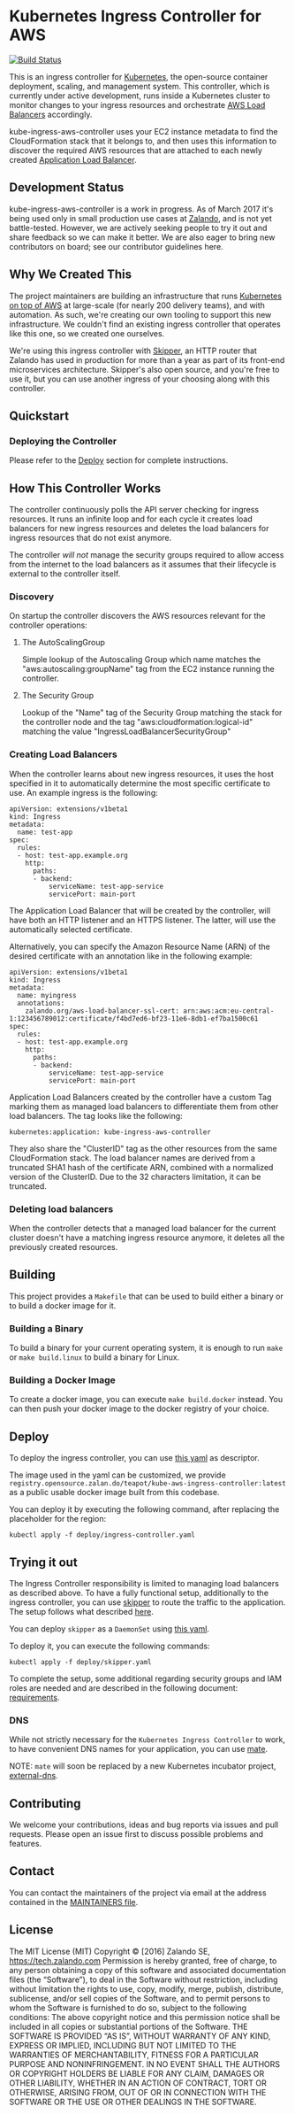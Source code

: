 # Kubernetes Ingress Controller for AWS

[![Build Status](https://travis-ci.org/zalando-incubator/kube-ingress-aws-controller.svg?branch=master)](https://travis-ci.org/zalando-incubator/kube-ingress-aws-controller)

This is an ingress controller for [Kubernetes](http://kubernetes.io/), the open-source container deployment, scaling, and management system. This controller, which is currently under active development, runs inside a Kubernetes cluster to monitor changes to your ingress resources and orchestrate [AWS Load Balancers](https://aws.amazon.com/elasticloadbalancing/) accordingly.

kube-ingress-aws-controller uses your EC2 instance metadata to find the CloudFormation stack that it belongs to, and then uses this information to discover the required AWS resources that are attached to each newly created [Application Load Balancer](https://aws.amazon.com/elasticloadbalancing/applicationloadbalancer/).

## Development Status

kube-ingress-aws-controller is a work in progress. As of March 2017 it's being used only in small production use cases at [Zalando](https://tech.zalando.com/), and is not yet battle-tested. However, we are actively seeking people to try it out and share feedback so we can make it better. We are also eager to bring new contributors on board; see our contributor guidelines here.

## Why We Created This

The project maintainers are building an infrastructure that runs [Kubernetes on top of AWS](https://github.com/zalando-incubator/kubernetes-on-aws) at large-scale (for nearly 200 delivery teams), and with automation. As such, we're creating our own tooling to support this new infrastructure. We couldn't find an existing ingress controller that operates like this one, so we created one ourselves.

We're using this ingress controller with [Skipper](http://github.com/zalando/skipper), an HTTP router that Zalando has used in production for more than a year as part of its front-end microservices architecture. Skipper's also open source, and you're free to use it, but you can use another ingress of your choosing along with this controller.

## Quickstart

### Deploying the Controller
Please refer to the [Deploy](#deploy) section for complete instructions.

## How This Controller Works

The controller continuously polls the API server checking for ingress resources. It runs an infinite loop and for each cycle it creates load balancers for new
ingress resources and deletes the load balancers for ingress resources that do not exist anymore.

The controller *will not* manage the security groups required to allow access from the internet to the load balancers as it assumes that their lifecycle is external to the controller itself.

### Discovery

On startup the controller discovers the AWS resources relevant for the controller operations:

1. The AutoScalingGroup

    Simple lookup of the Autoscaling Group which name matches the "aws:autoscaling:groupName" tag from the EC2 instance running the
    controller.

2. The Security Group

    Lookup of the "Name" tag of the Security Group matching the stack for the controller node and the tag "aws:cloudformation:logical-id"
    matching the value "IngressLoadBalancerSecurityGroup"

### Creating Load Balancers

When the controller learns about new ingress resources, it uses the host specified in it to automatically determine the most specific certificate to use.
An example ingress is the following:

```
apiVersion: extensions/v1beta1
kind: Ingress
metadata:
  name: test-app
spec:
  rules:
  - host: test-app.example.org
    http:
      paths:
      - backend:
          serviceName: test-app-service
          servicePort: main-port
```

The Application Load Balancer that will be created by the controller, will have both an HTTP listener and an HTTPS listener. The latter, will use the automatically selected certificate.

Alternatively, you can specify the Amazon Resource Name (ARN) of the desired certificate with an annotation like in the following example:

```
apiVersion: extensions/v1beta1
kind: Ingress
metadata:
  name: myingress
  annotations:
    zalando.org/aws-load-balancer-ssl-cert: arn:aws:acm:eu-central-1:123456789012:certificate/f4bd7ed6-bf23-11e6-8db1-ef7ba1500c61
spec:
  rules:
  - host: test-app.example.org
    http:
      paths:
      - backend:
          serviceName: test-app-service
          servicePort: main-port
```

Application Load Balancers created by the controller have a custom Tag marking them as managed load balancers to differentiate them from other load balancers. The tag looks like the following:

    kubernetes:application: kube-ingress-aws-controller

They also share the "ClusterID" tag as the other resources from the same CloudFormation stack. The load balancer names
are derived from a truncated SHA1 hash of the certificate ARN, combined with a normalized version of the ClusterID.
Due to the 32 characters limitation, it can be truncated.

### Deleting load balancers

When the controller detects that a managed load balancer for the current cluster doesn't have a matching ingress
resource anymore, it deletes all the previously created resources.

## Building

This project provides a `Makefile` that can be used to build either a binary or to build a docker image for it.

### Building a Binary

To build a binary for your current operating system, it is enough to run `make` or `make build.linux` to build a binary for Linux.

### Building a Docker Image

To create a docker image, you can execute `make build.docker` instead. You can then push your docker image to the docker registry of your choice.

## Deploy

To deploy the ingress controller, you can use [this yaml](deploy/ingress-controller.yaml) as descriptor.

The image used in the yaml can be customized, we provide `registry.opensource.zalan.do/teapot/kube-aws-ingress-controller:latest` as a public usable docker image built from this codebase.

You can deploy it by executing the following command, after replacing the placeholder for the region:

```
kubectl apply -f deploy/ingress-controller.yaml
```

## Trying it out

The Ingress Controller responsibility is limited to managing load balancers as described above. To have a fully functional setup, additionally to the ingress controller, you can use [skipper](https://github.com/zalando/skipper) to route the traffic to the application. The setup follows what described [here](https://kubernetes-on-aws.readthedocs.io/en/latest/user-guide/ingress.html).

You can deploy `skipper` as a `DaemonSet` using [this yaml](deploy/skipper.yaml).

To deploy it, you can execute the following commands:

```
kubectl apply -f deploy/skipper.yaml
```

To complete the setup, some additional regarding security groups and IAM roles are needed and are described in the following document: [requirements](deploy/requirements.md).

### DNS

While not strictly necessary for the `Kubernetes Ingress Controller` to work, to have convenient DNS names for your application, you can use [mate](https://github.com/zalando-incubator/mate).

NOTE: `mate` will soon be replaced by a new Kubernetes incubator project, [external-dns](https://github.com/kubernetes-incubator/external-dns).

## Contributing

We welcome your contributions, ideas and bug reports via issues and pull requests. Please open an issue first to discuss possible problems and features.

## Contact

You can contact the maintainers of the project via email at the address contained in the [MAINTAINERS file](MAINTAINERS).

## License

The MIT License (MIT) Copyright © [2016] Zalando SE, https://tech.zalando.com
Permission is hereby granted, free of charge, to any person obtaining a copy of this software and associated documentation files (the “Software”), to deal in the Software without restriction, including without limitation the rights to use, copy, modify, merge, publish, distribute, sublicense, and/or sell copies of the Software, and to permit persons to whom the Software is furnished to do so, subject to the following conditions:
The above copyright notice and this permission notice shall be included in all copies or substantial portions of the Software.
THE SOFTWARE IS PROVIDED “AS IS”, WITHOUT WARRANTY OF ANY KIND, EXPRESS OR IMPLIED, INCLUDING BUT NOT LIMITED TO THE WARRANTIES OF MERCHANTABILITY, FITNESS FOR A PARTICULAR PURPOSE AND NONINFRINGEMENT. IN NO EVENT SHALL THE AUTHORS OR COPYRIGHT HOLDERS BE LIABLE FOR ANY CLAIM, DAMAGES OR OTHER LIABILITY, WHETHER IN AN ACTION OF CONTRACT, TORT OR OTHERWISE, ARISING FROM, OUT OF OR IN CONNECTION WITH THE SOFTWARE OR THE USE OR OTHER DEALINGS IN THE SOFTWARE.
